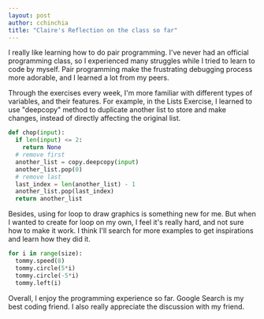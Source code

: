 ```yaml
---
layout: post
author: cchinchia
title: "Claire's Reflection on the class so far"
---
```


I really like learning how to do pair programming. I've never had an official programming class, so I experienced many struggles while I tried to learn to code by myself. Pair programming make the frustrating debugging process more adorable, and I learned a lot from my peers.

Through the exercises every week, I'm more familiar with different types of variables, and their features. For example, in the Lists Exercise, I learned to use "deepcopy" method to duplicate another list to store and make changes, instead of directly affecting the original list.

```python
def chop(input):
  if len(input) <= 2:
    return None
  # remove first
  another_list = copy.deepcopy(input)
  another_list.pop(0)
  # remove last
  last_index = len(another_list) - 1
  another_list.pop(last_index)
  return another_list
```

Besides, using for loop to draw graphics is something new for me. But when I wanted to create for loop on my own, I feel it's really hard, and not sure how to make it work. I think I'll search for more examples to get inspirations and learn how they did it.

```python
for i in range(size):
  tommy.speed(8)
  tommy.circle(5*i) 
  tommy.circle(-5*i) 
  tommy.left(i)
```

Overall, I enjoy the programming experience so far. Google Search is my best coding friend. I also really appreciate the discussion with my friend.
